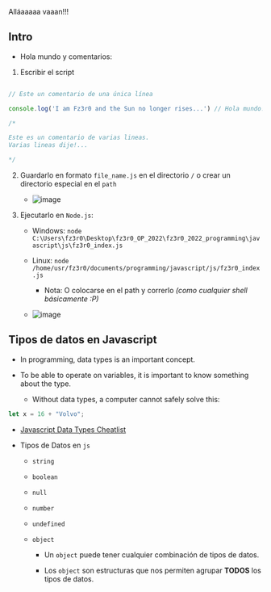 
Alláaaaaa vaaan!!!

## Intro


- Hola mundo y comentarios:

1. Escribir el script

```js

// Este un comentario de una única línea

console.log('I am Fz3r0 and the Sun no longer rises...') // Hola mundo! (Comentario a un lado)

/*

Este es un comentario de varias lineas.
Varias lineas dije!...

*/

```

2. Guardarlo en formato `file_name.js` en el directorio `/` o crear un directorio especial en el `path`

    - ![image](https://user-images.githubusercontent.com/94720207/170553570-35506eb7-e479-4495-8b12-8f4a0f7b56cd.png)

3. Ejecutarlo en `Node.js`:

    - Windows: `node C:\Users\fz3r0\Desktop\fz3r0_OP_2022\fz3r0_2022_programming\javascript\js\fz3r0_index.js`
    
    - Linux: `node /home/usr/fz3r0/documents/programming/javascript/js/fz3r0_index.js`
    
        - Nota: O colocarse en el path y correrlo _(como cualquier shell básicamente :P)_  
        
    - ![image](https://user-images.githubusercontent.com/94720207/170554598-ae26aab3-d50c-418a-bc20-614b66d72bda.png)
    
## Tipos de datos en Javascript

- In programming, data types is an important concept.

- To be able to operate on variables, it is important to know something about the type.

    - Without data types, a computer cannot safely solve this:

```js
let x = 16 + "Volvo";
```
- [Javascript Data Types Cheatlist](https://www.w3schools.com/js/js_datatypes.asp)

- Tipos de Datos en `js`

    - `string`
    - `boolean`
    - `null`
    - `number`
    - `undefined`
    - `object`
    
        - Un `object` puede tener cualquier combinación de tipos de datos.
       
        - Los `object` son estructuras que nos permiten agrupar **TODOS** los tipos de datos.    

## 


